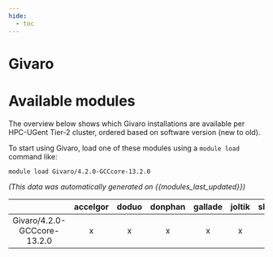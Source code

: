 ```yaml
---
hide:
  - toc
---
```


Givaro
======

# Available modules


The overview below shows which Givaro installations are available per HPC-UGent Tier-2 cluster, ordered based on software version (new to old).

To start using Givaro, load one of these modules using a `module load` command like:

```shell
module load Givaro/4.2.0-GCCcore-13.2.0
```

*(This data was automatically generated on {{modules_last_updated}})*  

| |accelgor|doduo|donphan|gallade|joltik|shinx|skitty|
| :---: | :---: | :---: | :---: | :---: | :---: | :---: | :---: |
|Givaro/4.2.0-GCCcore-13.2.0|x|x|x|x|x|x|x|
